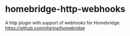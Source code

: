 # homebridge-http-webhooks
A http plugin with support of webhooks for Homebridge: https://github.com/nfarina/homebridge   

